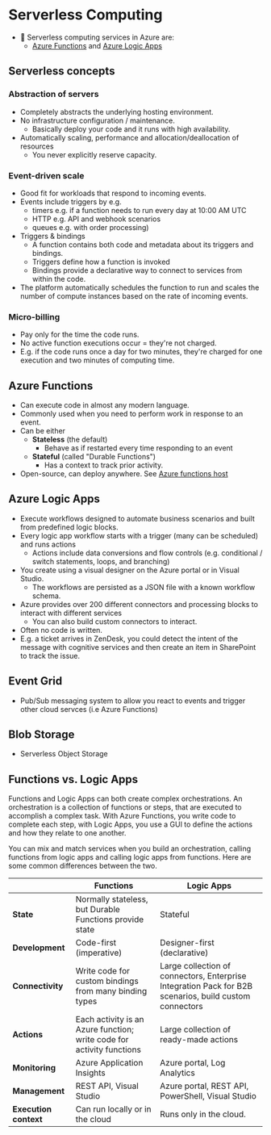 # Serverless Computing

- 📝 Serverless computing services in Azure are:
  - [Azure Functions](#azure-functions) and [Azure Logic Apps](#azure-logic-apps)

## Serverless concepts

### Abstraction of servers

- Completely abstracts the underlying hosting environment.
- No infrastructure configuration / maintenance.
  - Basically deploy your code and it runs with high availability.
- Automatically scaling, performance and allocation/deallocation of resources
  - You never explicitly reserve capacity.

### Event-driven scale

- Good fit for workloads that respond to incoming events.
- Events include triggers by e.g.
  - timers e.g. if a function needs to run every day at 10:00 AM UTC
  - HTTP e.g. API and webhook scenarios
  - queues e.g. with order processing)
- Triggers & bindings
  - A function contains both code and metadata about its triggers and bindings.
  - Triggers define how a function is invoked
  - Bindings provide a declarative way to connect to services from within the code.
- The platform automatically schedules the function to run and scales the number of compute instances based on the rate of incoming events.

### Micro-billing

- Pay only for the time the code runs.
- No active function executions occur = they're not charged.
- E.g. if the code runs once a day for two minutes, they're charged for one execution and two minutes of computing time.

## Azure Functions

- Can execute code in almost any modern language.
- Commonly used when you need to perform work in response to an event.
- Can be either
  - **Stateless** (the default)
    - Behave as if restarted every time responding to an event
  - **Stateful** (called "Durable Functions")
    - Has a context to track prior activity.
- Open-source, can deploy anywhere. See [Azure functions host](https://github.com/Azure/azure-functions-host)

## Azure Logic Apps

- Execute workflows designed to automate business scenarios and built from predefined logic blocks.
- Every logic app workflow starts with a trigger (many can be scheduled) and runs actions
  - Actions include data conversions and flow controls (e.g. conditional / switch statements, loops, and branching)
- You create using a visual designer on the Azure portal or in Visual Studio.
  - The workflows are persisted as a JSON file with a known workflow schema.
- Azure provides over 200 different connectors and processing blocks to interact with different services
  - You can also build custom connectors to interact.
- Often no code is written.
- E.g. a ticket arrives in ZenDesk, you could detect the intent of the message with cognitive services and then create an item in SharePoint to track the issue.

## Event Grid

- Pub/Sub messaging system to allow you react to events and trigger other cloud servces (i.e Azure Functions)

## Blob Storage

- Serverless Object Storage

## Functions vs. Logic Apps

Functions and Logic Apps can both create complex orchestrations. An orchestration is a collection of functions or steps, that are executed to accomplish a complex task. With Azure Functions, you write code to complete each step, with Logic Apps, you use a GUI to define the actions and how they relate to one another.

You can mix and match services when you build an orchestration, calling functions from logic apps and calling logic apps from functions. Here are some common differences between the two.

| | Functions | Logic Apps |
| -- | ------ | ---------- |
| **State** | Normally stateless, but Durable Functions provide state | Stateful |
| **Development** | Code-first (imperative) | Designer-first (declarative) |
| **Connectivity** | Write code for custom bindings from many binding types | Large collection of connectors, Enterprise Integration Pack for B2B scenarios, build custom connectors |
| **Actions** | Each activity is an Azure function; write code for activity functions | Large collection of ready-made actions |
| **Monitoring** | Azure Application Insights | Azure portal, Log Analytics |
| **Management** | REST API, Visual Studio | Azure portal, REST API, PowerShell, Visual Studio |
| **Execution context** | Can run locally or in the cloud | Runs only in the cloud. |
